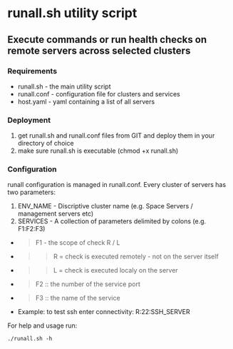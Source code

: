 # runall.sh utility script

## Execute commands or run health checks on remote servers across selected clusters

### Requirements
* runall.sh - the main utility script
* runall.conf - configuration file for clusters and services
* host.yaml - yaml containing a list of all servers

### Deployment
1. get runall.sh and runall.conf files from GIT and deploy them in your directory of choice
2. make sure runall.sh is executable (chmod +x runall.sh)

### Configuration
runall configuration is managed in runall.conf.
Every cluster of servers has two parameters:
1. ENV_NAME - Discriptive cluster name (e.g. Space Servers / management servers etc)
2. SERVICES - A collection of parameters delimited by colons (e.g. F1:F2:F3)
* > F1 - the scope of check R / L
* >> R = check is executed remotely - not on the server itself
* >> L = check is executed localy on the server
* > F2 ::	the number of the service port
* > F3 ::	the name of the service

* Example:  to test ssh enter connectivity: R:22:SSH_SERVER

For help and usage run:<br>
	
	./runall.sh -h
